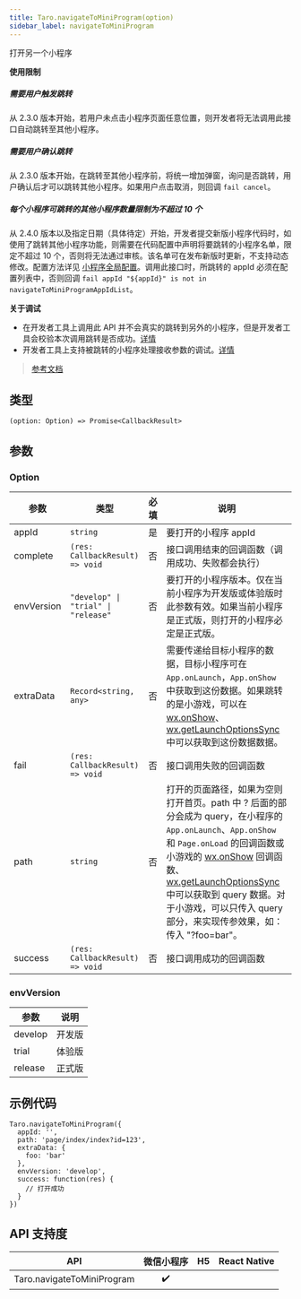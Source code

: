 ```yaml
---
title: Taro.navigateToMiniProgram(option)
sidebar_label: navigateToMiniProgram
---
```


打开另一个小程序

**使用限制**
##### 需要用户触发跳转
从 2.3.0 版本开始，若用户未点击小程序页面任意位置，则开发者将无法调用此接口自动跳转至其他小程序。
##### 需要用户确认跳转
从 2.3.0 版本开始，在跳转至其他小程序前，将统一增加弹窗，询问是否跳转，用户确认后才可以跳转其他小程序。如果用户点击取消，则回调 `fail cancel`。
##### 每个小程序可跳转的其他小程序数量限制为不超过 10 个
从 2.4.0 版本以及指定日期（具体待定）开始，开发者提交新版小程序代码时，如使用了跳转其他小程序功能，则需要在代码配置中声明将要跳转的小程序名单，限定不超过 10 个，否则将无法通过审核。该名单可在发布新版时更新，不支持动态修改。配置方法详见 [小程序全局配置](https://developers.weixin.qq.com/miniprogram/dev/reference/configuration/app.html)。调用此接口时，所跳转的 appId 必须在配置列表中，否则回调 `fail appId "${appId}" is not in navigateToMiniProgramAppIdList`。

**关于调试**
- 在开发者工具上调用此 API 并不会真实的跳转到另外的小程序，但是开发者工具会校验本次调用跳转是否成功。[详情](https://developers.weixin.qq.com/miniprogram/dev/devtools/different.html#跳转小程序调试支持)
- 开发者工具上支持被跳转的小程序处理接收参数的调试。[详情](https://developers.weixin.qq.com/miniprogram/dev/devtools/different.html#跳转小程序调试支持)

> [参考文档](https://developers.weixin.qq.com/miniprogram/dev/api/open-api/miniprogram-navigate/wx.navigateToMiniProgram.html)

## 类型

```tsx
(option: Option) => Promise<CallbackResult>
```

## 参数

### Option

<table>
  <thead>
    <tr>
      <th>参数</th>
      <th>类型</th>
      <th style="text-align:center">必填</th>
      <th>说明</th>
    </tr>
  </thead>
  <tbody>
    <tr>
      <td>appId</td>
      <td><code>string</code></td>
      <td style="text-align:center">是</td>
      <td>要打开的小程序 appId</td>
    </tr>
    <tr>
      <td>complete</td>
      <td><code>(res: CallbackResult) =&gt; void</code></td>
      <td style="text-align:center">否</td>
      <td>接口调用结束的回调函数（调用成功、失败都会执行）</td>
    </tr>
    <tr>
      <td>envVersion</td>
      <td><code>&quot;develop&quot; | &quot;trial&quot; | &quot;release&quot;</code></td>
      <td style="text-align:center">否</td>
      <td>要打开的小程序版本。仅在当前小程序为开发版或体验版时此参数有效。如果当前小程序是正式版，则打开的小程序必定是正式版。</td>
    </tr>
    <tr>
      <td>extraData</td>
      <td><code>Record&lt;string, any&gt;</code></td>
      <td style="text-align:center">否</td>
      <td>需要传递给目标小程序的数据，目标小程序可在 <code>App.onLaunch</code>，<code>App.onShow</code> 中获取到这份数据。如果跳转的是小游戏，可以在 <a href="#">wx.onShow</a>、<a href="https://developers.weixin.qq.com/miniprogram/dev/api/base/app/life-cycle/wx.getLaunchOptionsSync.html">wx.getLaunchOptionsSync</a> 中可以获取到这份数据数据。</td>
    </tr>
    <tr>
      <td>fail</td>
      <td><code>(res: CallbackResult) =&gt; void</code></td>
      <td style="text-align:center">否</td>
      <td>接口调用失败的回调函数</td>
    </tr>
    <tr>
      <td>path</td>
      <td><code>string</code></td>
      <td style="text-align:center">否</td>
      <td>打开的页面路径，如果为空则打开首页。path 中 ? 后面的部分会成为 query，在小程序的 <code>App.onLaunch</code>、<code>App.onShow</code> 和 <code>Page.onLoad</code> 的回调函数或小游戏的 <a href="#">wx.onShow</a> 回调函数、<a href="https://developers.weixin.qq.com/miniprogram/dev/api/base/app/life-cycle/wx.getLaunchOptionsSync.html">wx.getLaunchOptionsSync</a> 中可以获取到 query 数据。对于小游戏，可以只传入 query 部分，来实现传参效果，如：传入 &quot;?foo=bar&quot;。</td>
    </tr>
    <tr>
      <td>success</td>
      <td><code>(res: CallbackResult) =&gt; void</code></td>
      <td style="text-align:center">否</td>
      <td>接口调用成功的回调函数</td>
    </tr>
  </tbody>
</table>

### envVersion

<table>
  <thead>
    <tr>
      <th>参数</th>
      <th>说明</th>
    </tr>
  </thead>
  <tbody>
    <tr>
      <td>develop</td>
      <td>开发版</td>
    </tr>
    <tr>
      <td>trial</td>
      <td>体验版</td>
    </tr>
    <tr>
      <td>release</td>
      <td>正式版</td>
    </tr>
  </tbody>
</table>

## 示例代码

```tsx
Taro.navigateToMiniProgram({
  appId: '',
  path: 'page/index/index?id=123',
  extraData: {
    foo: 'bar'
  },
  envVersion: 'develop',
  success: function(res) {
    // 打开成功
  }
})
```

## API 支持度

| API | 微信小程序 | H5 | React Native |
| :---: | :---: | :---: | :---: |
| Taro.navigateToMiniProgram | ✔️ |  |  |
